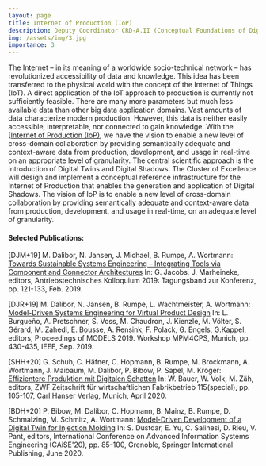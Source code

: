 ```yaml
---
layout: page
title: Internet of Production (IoP)
description: Deputy Coordinator CRD-A.II (Conceptual Foundations of Digital Shadows). The Cluster of Excellence Internet of Production the vision to enable a new level of cross-domain collaboration by providing semantically adequate and context-aware data from production, development, and usage in real-time on an appropriate level of granularity.
img: /assets/img/3.jpg
importance: 3
---
```


The Internet – in its meaning of a worldwide socio-technical network – has revolutionized accessibility of data and knowledge. This idea has been transferred to the physical world with the concept of the Internet of Things (IoT). A direct application of the IoT approach to production is currently not sufficiently feasible. There are many more parameters but much less available data than other big data application domains. Vast amounts of data characterize modern production. However, this data is neither easily accessible, interpretable, nor connected to gain knowledge. With the [[Internet of Production (IoP)](https://www.rwth-aachen.de/go/id/bktz), we have the vision to enable a new level of cross-domain collaboration by providing semantically adequate and context-aware data from production, development, and usage in real-time on an appropriate level of granularity. The central scientific approach is the introduction of Digital Twins and Digital Shadows. The Cluster of Excellence will design and implement a conceptual reference infrastructure for the Internet of Production that enables the generation and application of Digital Shadows. The vision of IoP is to enable a new level of cross-domain collaboration by providing semantically adequate and context-aware data from production, development, and usage in real-time, on an adequate level of granularity.

#### Selected Publications:

\[DJM+19] M. Dalibor, N. Jansen, J. Michael, B. Rumpe, A. Wortmann:
[Towards Sustainable Systems Engineering – Integrating Tools via Component and Connector Architectures](https://www.se-rwth.de/publications/Towards-Sustainable-Systems-Engineering-Integrating-Tools-via-Component-and-Connector-Architectures.pdf)
In: G. Jacobs, J. Marheineke, editors, Antriebstechnisches Kolloquium 2019: Tagungsband zur Konferenz, pp. 121-133, Feb. 2019.

\[DJR+19] M. Dalibor, N. Jansen, B. Rumpe, L. Wachtmeister, A. Wortmann:
[Model-Driven Systems Engineering for Virtual Product Design](https://www.se-rwth.de/publications/Model-Driven-Systems-Engineering-for-Virtual-Product-Design.pdf)
In: L. Burgueño, A. Pretschner, S. Voss, M. Chaudron, J. Kienzle, M. Völter, S. Gérard, M. Zahedi, E. Bousse, A. Rensink, F. Polack, G. Engels, G.Kappel, editors, Proceedings of MODELS 2019. Workshop MPM4CPS, Munich, pp. 430-435, IEEE, Sep. 2019.

\[SHH+20] G. Schuh, C. Häfner, C. Hopmann, B. Rumpe, M. Brockmann, A. Wortmann, J. Maibaum, M. Dalibor, P. Bibow, P. Sapel, M. Kröger:
[Effizientere Produktion mit Digitalen Schatten](https://www.se-rwth.de/publications/Effizientere-Produktion-mit-Digitalen-Schatten.pdf)
In: W. Bauer, W. Volk, M. Zäh, editors, ZWF Zeitschrift für wirtschaftlichen Fabrikbetrieb 115(special), pp. 105-107, Carl Hanser Verlag, Munich, April 2020.

\[BDH+20] P. Bibow, M. Dalibor, C. Hopmann, B. Mainz, B. Rumpe, D. Schmalzing, M. Schmitz, A. Wortmann:
[Model-Driven Development of a Digital Twin for Injection Molding](https://www.se-rwth.de/publications/Model-Driven-Development-of-a-Digital-Twin-for-Injection-Molding.pdf)
In: S. Dustdar, E. Yu, C. Salinesi, D. Rieu, V. Pant, editors, International Conference on Advanced Information Systems Engineering (CAiSE'20), pp. 85-100, Grenoble, Springer International Publishing, June 2020.

<div class="row">
    <div class="col-sm mt-3 mt-md-0">
        <img class="img-fluid rounded z-depth-1" src="{{ '/assets/img/iop.png' | relative_url }}" alt="" title="Dashboard"/>
    </div>
</div>